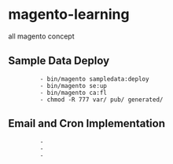 # magento-learning
all magento concept



## Sample Data Deploy 
 
             - bin/magento sampledata:deploy
             - bin/magento se:up
             - bin/magento ca:fl
             - chmod -R 777 var/ pub/ generated/

## Email and Cron Implementation

             - 
             - 
             - 


